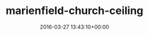 ---
title:		"marienfield-church-ceiling"
type:		"photos"
mediatype:		"upload"
location:		"TBC"
date:		"2016-03-27 13:43:10+00:00"
album:		"city"
filename:		"marienfield-church-ceiling.md"
series:		""
cl_public_id:		"city/marienfield-church-ceiling"
cl_version:		1497000360
format:		"tiff"
bytes:		5912972
width:		2158
height:		1440
colours:
- "#81643F"
- "#E8DFD3"
- "#BCA17A"
- "#46351E"
- "#422D0D"
- "#765539"
- "#6B4A17"
exposure_mode:		"Auto"
program:		"Aperture-priority AE"
aperture:		"2.8"
focal_length:		"24.0 mm"
iso:		"800"
shutter_speed:		"1/80"
metering:		"Spot"
flash:		"Off, Did not fire"
white_balance:		"Custom"
colour_temp:		"5150"
has_crop:		"true"
orientation:		"Horizontal (normal)"
camera_model:		"NIKON D800"
lens_info:		"24-70mm f/2.8"
artist:		"No artist info"
x_resolution:		"300"
y_resolution:		"300"
---
